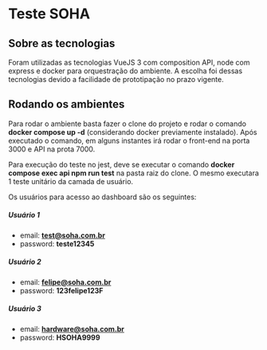 # Teste SOHA

## Sobre as tecnologias

Foram utilizadas as tecnologias VueJS 3 com composition API, node com express e docker para orquestração do ambiente.
A escolha foi dessas tecnologias devido a facilidade de prototipação no prazo vigente.

## Rodando os ambientes

Para rodar o ambiente basta fazer o clone do projeto e rodar o comando **docker compose up -d** (considerando docker previamente instalado).
Após executado o comando, em alguns instantes irá rodar o front-end na porta 3000 e API na prota 7000.

Para execução do teste no jest, deve se executar o comando **docker compose exec api npm run test** na pasta raiz do clone.
O mesmo executara 1 teste unitário da camada de usuário.

Os usuários para acesso ao dashboard são os seguintes:

##### Usuário 1
- email: **test@soha.com.br**
- password: **teste12345**

##### Usuário 2
- email: **felipe@soha.com.br**
- password: **123felipe123F**

##### Usuário 3
- email: **hardware@soha.com.br**
- password: **HSOHA9999**